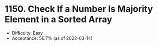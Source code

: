# 1150. Check If a Number Is Majority Element in a Sorted Array
- Difficulty: Easy
- Acceptance: 56.7% (as of 2022-03-14)
